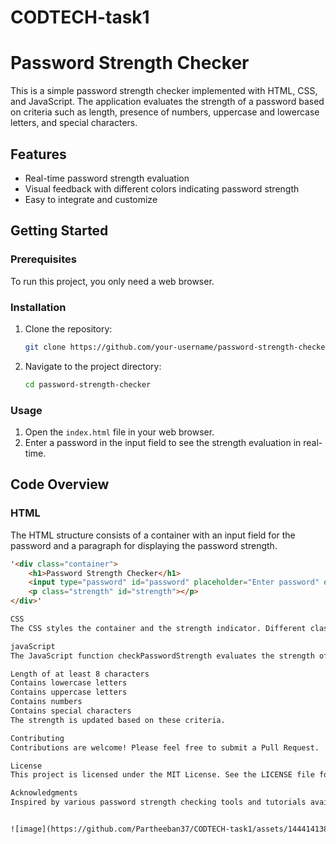 # CODTECH-task1
# Password Strength Checker

This is a simple password strength checker implemented with HTML, CSS, and JavaScript. The application evaluates the strength of a password based on criteria such as length, presence of numbers, uppercase and lowercase letters, and special characters.

## Features

- Real-time password strength evaluation
- Visual feedback with different colors indicating password strength
- Easy to integrate and customize

## Getting Started

### Prerequisites

To run this project, you only need a web browser.

### Installation

1. Clone the repository:
    ```bash
    git clone https://github.com/your-username/password-strength-checker.git
    ```
2. Navigate to the project directory:
    ```bash
    cd password-strength-checker
    ```

### Usage

1. Open the `index.html` file in your web browser.
2. Enter a password in the input field to see the strength evaluation in real-time.

## Code Overview

### HTML

The HTML structure consists of a container with an input field for the password and a paragraph for displaying the password strength.

```html
'<div class="container">
    <h1>Password Strength Checker</h1>
    <input type="password" id="password" placeholder="Enter password" oninput="checkPasswordStrength()">
    <p class="strength" id="strength"></p>
</div>'

CSS
The CSS styles the container and the strength indicator. Different classes are used to indicate weak, medium, and strong passwords.

javaScript
The JavaScript function checkPasswordStrength evaluates the strength of the password based on the following criteria:

Length of at least 8 characters
Contains lowercase letters
Contains uppercase letters
Contains numbers
Contains special characters
The strength is updated based on these criteria.

Contributing
Contributions are welcome! Please feel free to submit a Pull Request.

License
This project is licensed under the MIT License. See the LICENSE file for more details.

Acknowledgments
Inspired by various password strength checking tools and tutorials available online.


![image](https://github.com/Partheeban37/CODTECH-task1/assets/144414138/97346a6f-6af2-4897-a5d5-a799d1bd7f36)

